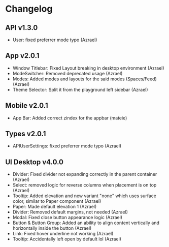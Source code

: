 # Changelog

## API v1.3.0

- User: fixed preferrer mode typo (Azrael)

## App v2.0.1

- Window Titlebar: Fixed Layout breaking in desktop environment (Azrael)
- ModeSwitcher: Removed deprecated usage (Azrael)
- Modes: Added modes and layouts for the said modes (Spaces/Feed) (Azrael)
- Theme Selector: Split it from the playground left sidebar (Azrael)

## Mobile v2.0.1

- App Bar: Added correct zindex for the appbar (mateie)

## Types v2.0.1

- APIUserSettings: fixed preferrer mode typo (Azrael)

## UI Desktop v4.0.0

- Divider: Fixed divider not expanding correctly in the parent container (Azrael)
- Select: removed logic for reverse columns when placement is on top (Azrael)
- Tooltip: Added elevation and new variant "none" which uses surface color, similar to Paper component (Azrael)
- Paper: Made default elevation 1 (Azrael)
- Divider: Removed default margins, not needed (Azrael)
- Modal: Fixed close button appearance logic (Azrael)
- Button & Button Group: Added an ability to align content vertically and horizontally inside the button (Azrael)
- Link: Fixed hover underline not working (Azrael)
- Tooltip: Accidentally left open by default lol (Azrael)
